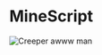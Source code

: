 # MineScript

![Creeper awww man](https://www.giantbomb.com/a/uploads/scale_medium/3/34651/3407207-creepycreep.png)
